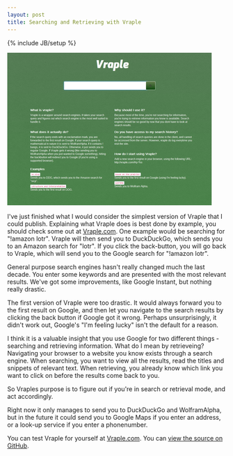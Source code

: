 ```yaml
---
layout: post
title: Searching and Retrieving with Vraple
---
```


{% include JB/setup %}

<a href="http://vraple.com"><img src="/assets/vraple.png" class="img-rounded" style="margin-left: auto; margin-right: auto"></a>

I've just finished what I would consider the simplest version of Vraple that I could publish. Explaining what Vraple does is best done by example, you should check some out at [Vraple.com](http://vraple.com). One example would be searching for "!amazon lotr". Vraple will then send you to DuckDuckGo, which sends you to an Amazon search for "lotr". If you click the back-button, you will go back to Vraple, which will send you to the Google search for "!amazon lotr".

General purpose search engines hasn't really changed much the last decade. You enter some keywords and are presented with the most relevant results. We've got some improvements, like Google Instant, but nothing really drastic.

The first version of Vraple were too drastic. It would always forward you to the first result on Google, and then let you navigate to the search results by clicking the back button if Google got it wrong. Perhaps unsurprisingly, it didn't work out, Google's "I'm feeling lucky" isn't the default for a reason.

I think it is a valuable insight that you use Google for two different things - searching and retrieving information. What do I mean by retrieveing? Navigating your browser to a website you know exists through a search engine. When searching, you want to view all the results, read the titles and snippets of relevant text. When retrieving, you already know which link you want to click on before the results come back to you. 

So Vraples purpose is to figure out if you're in search or retrieval mode, and act accordingly.

Right now it only manages to send you to DuckDuckGo and WolframAlpha, but in the future it could send you to Google Maps if you enter an address, or a look-up service if you enter a phonenumber.

You can test Vraple for yourself at [Vraple.com](http://vraple.com). You can [view the source on GitHub](https://github.com/saltvedt/vraple).